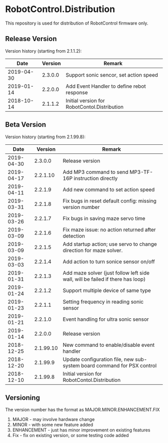 # RobotControl.Distribution

This repository is used for distribution of RobotControl firmware only.

## Release Version

Version history (starting from 2.1.1.2):

| Date | Version | Remark |
| ------ | ------ | ------ |
| 2019-04-30 | 2.3.0.0 | Support sonic sencor, set action speed |
| 2019-01-14 | 2.2.0.0 | Add Event Handler to define rebot response |
| 2018-10-14 | 2.1.1.2 | Initial version for RobotContol.Distribution |


## Beta Version 

Version history (starting from 2.1.99.8):

| Date | Version | Remark |
| ------ | ------ | ------ |
| 2019-04-30 | 2.3.0.0 | Release version |
| 2019-04-17 | 2.2.1.10 | Add MP3 command to send MP3-TF-16P instruction directly |
| 2019-04-11 | 2.2.1.9 | Add new command to set action speed |
| 2019-03-31 | 2.2.1.8 | Fix bugs in reset default config: missing version number |
| 2019-03-26 | 2.2.1.7 | Fix bugs in saving maze servo time |
| 2019-03-09 | 2.2.1.6 | Fix maze issue: no action returned after detection |
| 2019-03-09 | 2.2.1.5 | Add startup action; use servo to change direction for maze solver. |
| 2019-03-03 | 2.2.1.4 | Add action to turn sonice sensor on/off |
| 2019-01-31 | 2.2.1.3 | Add maze solver (just follow left side wall, will be failed if there has loop) |
| 2019-01-24 | 2.2.1.2 | Support multiple device of same type |
| 2019-01-23 | 2.2.1.1 | Setting frequency in reading sonic sensor |
| 2019-01-21 | 2.2.1.0 | Event handling for ultra sonic sensor |
| 2019-01-14 | 2.2.0.0 | Release version |
| 2018-12-25 | 2.1.99.10 | New command to enable/disable event handler |
| 2018-12-20 | 2.1.99.9 | Update configuration file, new sub-system board command for PSX control |
| 2018-12-10 | 2.1.99.8 | Initial version for RobotContol.Distribution |


## Versioning

The version number has the format as MAJOR.MINOR.ENHANCEMENT.FIX
1. MAJOR - may involve hardware change
2. MINOR - with some new feature added
3. ENHANCEMENT - just has minor improvement on existing features
4. Fix - fix on existing version, or some testing code added
